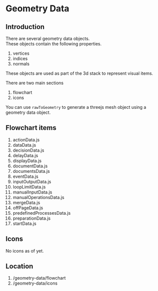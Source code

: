 # Geometry Data

## Introduction
There are several geometry data objects.  
These objects contain the following properties.

1. vertices
1. indices
1. normals

These objects are used as part of the 3d stack to represent visual items.

There are two main sections

1. flowchart
1. icons

You can use `rawToGeometry` to generate a threejs mesh object using a geometry data object.

## Flowchart items

1. actionData.js
1. dataData.js
1. decisionData.js
1. delayData.js
1. displayData.js
1. documentData.js
1. documentsData.js
1. eventData.js
1. inputOutputData.js
1. loopLimitData.js
1. manualInputData.js
1. manualOperationsData.js
1. mergeData.js
1. offPageData.js
1. predefinedProcessesData.js
1. preparationData.js
1. startData.js

## Icons

No icons as of yet.

## Location
1. /geometry-data/flowchart  
1. /geometry-data/icons  
